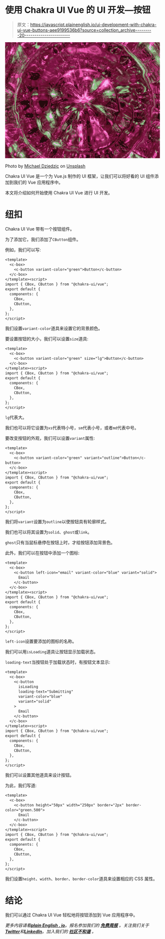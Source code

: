 # 使用 Chakra UI Vue 的 UI 开发—按钮

> 原文：<https://javascript.plainenglish.io/ui-development-with-chakra-ui-vue-buttons-aee9199536b6?source=collection_archive---------20----------------------->

![](img/27afcc95f6678a597463581946c5c87b.png)

Photo by [Michael Dziedzic](https://unsplash.com/@lazycreekimages?utm_source=medium&utm_medium=referral) on [Unsplash](https://unsplash.com?utm_source=medium&utm_medium=referral)

Chakra UI Vue 是一个为 Vue.js 制作的 UI 框架，让我们可以将好看的 UI 组件添加到我们的 Vue 应用程序中。

本文将介绍如何开始使用 Chakra UI Vue 进行 UI 开发。

# 纽扣

Chakra UI Vue 带有一个按钮组件。

为了添加它，我们添加了`CButton`组件。

例如，我们可以写:

```
<template>
  <c-box>
    <c-button variant-color="green">Button</c-button>
  </c-box>
</template><script>
import { CBox, CButton } from "@chakra-ui/vue";
export default {
  components: {
    CBox,
    CButton,
  },
};
</script>
```

我们设置`variant-color`道具来设置它的背景颜色。

要设置按钮的大小，我们可以设置`size`道具:

```
<template>
  <c-box>
    <c-button variant-color="green" size="lg">Button</c-button>
  </c-box>
</template><script>
import { CBox, CButton } from "@chakra-ui/vue";
export default {
  components: {
    CBox,
    CButton,
  },
};
</script>
```

`lg`代表大。

我们也可以将它设置为`xs`代表特小号，`sm`代表小号，或者`md`代表中号。

要改变按钮的外观，我们可以设置`variant`属性:

```
<template>
  <c-box>
    <c-button variant-color="green" variant="outline">Button</c-button>
  </c-box>
</template><script>
import { CBox, CButton } from "@chakra-ui/vue";
export default {
  components: {
    CBox,
    CButton,
  },
};
</script>
```

我们将`variant`设置为`outline`以使按钮具有轮廓样式。

我们也可以将其设置为`solid`、`ghost`或`link`。

`ghost`只有当鼠标悬停在按钮上时，才给按钮添加背景色。

此外，我们可以在按钮中添加一个图标:

```
<template>
  <c-box>
    <c-button left-icon="email" variant-color="blue" variant="solid">
      Email
    </c-button>
  </c-box>
</template><script>
import { CBox, CButton } from "@chakra-ui/vue";
export default {
  components: {
    CBox,
    CButton,
  },
};
</script>
```

`left-icon`设置要添加的图标的名称。

我们可以用`isLoading`道具让按钮显示加载状态。

`loading-text`当按钮处于加载状态时，有按钮文本显示:

```
<template>
  <c-box>
    <c-button
      isLoading
      loading-text="Submitting"
      variant-color="blue"
      variant="solid"
    >
      Email
    </c-button>
  </c-box>
</template><script>
import { CBox, CButton } from "@chakra-ui/vue";
export default {
  components: {
    CBox,
    CButton,
  },
};
</script>
```

我们可以设置其他道具来设计按钮。

为此，我们写道:

```
<template>
  <c-box>
    <c-button height="50px" width="250px" border="2px" border-color="green.500">
      Email
    </c-button>
  </c-box>
</template><script>
import { CBox, CButton } from "@chakra-ui/vue";
export default {
  components: {
    CBox,
    CButton,
  },
};
</script>
```

我们设置`height`、`width`、`border`、`border-color`道具来设置相应的 CSS 属性。

# 结论

我们可以通过 Chakra UI Vue 轻松地将按钮添加到 Vue 应用程序中。

*更多内容请看*[***plain English . io***](https://plainenglish.io/)*。报名参加我们的* [***免费周报***](http://newsletter.plainenglish.io/) *。关注我们关于*[***Twitter***](https://twitter.com/inPlainEngHQ)*和*[***LinkedIn***](https://www.linkedin.com/company/inplainenglish/)*。加入我们的* [***社区不和谐***](https://discord.gg/GtDtUAvyhW) *。*